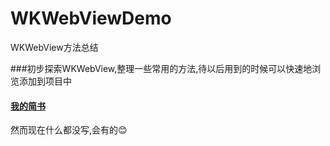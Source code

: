 # WKWebViewDemo
WKWebView方法总结

###初步探索WKWebView,整理一些常用的方法,待以后用到的时候可以快速地浏览添加到项目中

<h4><a href="http://www.jianshu.com/users/eca0c636066c/timeline">我的简书</a></h4>
<p>然而现在什么都没写,会有的😊</p>
